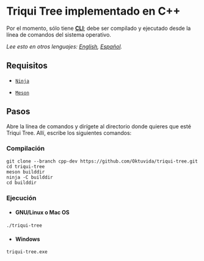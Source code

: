 # Triqui Tree implementado en C++
[text]: ## "Interfaz de línea de comandos"
Por el momento, sólo tiene __[CLI][text]__; debe ser compilado y ejecutado desde la línea de comandos del sistema operativo.

*Lee esto en otros lenguajes: [English](README.md), [Español](README.es.md).*
## Requisitos
- [`Ninja`](https://github.com/ninja-build/ninja)

- [`Meson`](https://mesonbuild.com/Quick-guide.html)
## Pasos
Abre la línea de comandos y dirígete al directorio donde quieres que esté Triqui Tree. Allí, escribe los siguientes comandos:
### Compilación
```console
git clone --branch cpp-dev https://github.com/Oktuvida/triqui-tree.git
cd triqui-tree
meson builddir
ninja -C builddir
cd builddir
```
### Ejecución
 - #### GNU/Linux o Mac OS
```console
./triqui-tree
```
 - #### Windows
```console
triqui-tree.exe
```
